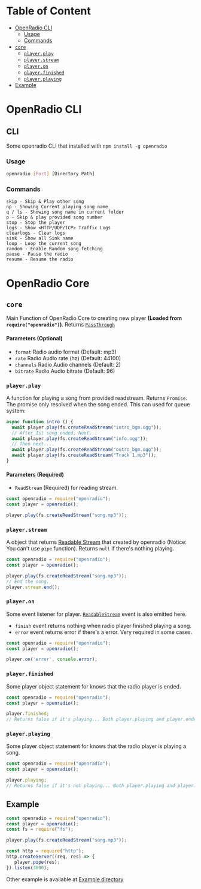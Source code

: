 # Table of Content
- [OpenRadio CLI](#cli)
  - [Usage](#usage)
  - [Commands](#commands)
- [`core`](#core)
  - [`player.play`](#playerplay)
  - [`player.stream`](#playerstream)
  - [`player.on`](#playeron)
  - [`player.finished`](#playerfinished)
  - [`player.playing`](#playerplaying)
- [Example](#example)

# OpenRadio CLI
## CLI
Some openradio CLI that installed with `npm install -g openradio`
### Usage
```bash
openradio [Port] [Directory Path]
```
### Commands
```
skip - Skip & Play other song
np - Showing Current playing song name
q / ls - Showing song name in current folder
p - Skip & play provided song number
stop - Stop the player
logs - Show <HTTP/UDP/TCP> Traffic Logs
clearlogs - Clear logs
sink - Show all Sink name
loop - Loop the current song
random - Enable Random song fetching
pause - Pause the radio
resume - Resume the radio
```
# OpenRadio Core
## `core`
Main Function of OpenRadio Core to creating new player __(Loaded from `require("openradio")`)__. Returns [`PassThrough`](https://nodejs.org/api/stream.html#stream_class_stream_passthrough)
#### Parameters (Optional)
 - `format` Radio audio format (Default: mp3)
 - `rate` Radio Audio rate (hz) (Default: 44100)
 - `channels` Radio Audio channels (Default: 2)
 - `bitrate` Radio Audio bitrate (Default: 96)
### `player.play`
A function for playing a song from provided readstream. Returns `Promise`. The promise only resolved when the song ended. This can used for queue system:
```js
async function intro () {
  await player.play(fs.createReadStream("intro_bgm.ogg"));
  // After 1st song ended, Next...
  await player.play(fs.createReadStream("info.ogg"));
  // Then next....
  await player.play(fs.createReadStream("outro_bgm.ogg"));
  await player.play(fs.createReadStream("Track 1.mp3"));
}
```
#### Parameters **(Required)**
  - `ReadStream` (Required) for reading stream.
```js
const openradio = require("openradio");
const player = openradio();

player.play(fs.createReadStream("song.mp3"));
```
### `player.stream`
A object that returns [Readable Stream](https://nodejs.org/api/stream.html#stream_readable_streams) that created by openradio (Notice: You can't use `pipe` function). Returns `null` if there's nothing playing.
```js
const openradio = require("openradio");
const player = openradio();

player.play(fs.createReadStream("song.mp3"));
// End the song.
player.stream.end();
```
### `player.on` 
Some event listener for player. [`ReadableStream`](https://nodejs.org/api/stream.html#stream_class_stream_readable) event is also emitted here.
  - `finish` event returns nothing when radio player finished playing a song.
  - `error` event returns error if there's a error. Very required in some cases.
```js
const openradio = require("openradio");
const player = openradio();

player.on('error', console.error);
```
### `player.finished`
Some player object statement for knows that the radio player is ended.

```js
const openradio = require("openradio");
const player = openradio();

player.finished;
// Returns false if it's playing... Both player.playing and player.ended will return false if there's nothing playing / It's new Player.
```
### `player.playing`
Some player object statement for knows that the radio player is playing a song.
```js
const openradio = require("openradio");
const player = openradio();

player.playing;
// Returns false if it's not playing... Both player.playing and player.ended will return false if there's nothing playing / It's new Player.
```
## Example
```js
const openradio = require("openradio");
const player = openradio();
const fs = require("fs");

player.play(fs.createReadStream("song.mp3"));

const http = require("http");
http.createServer((req, res) => {
   player.pipe(res);
}).listen(3000);
```
Other example is available at [Example directory](https://github.com/Yonle/openradio/tree/radio/example)

